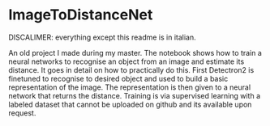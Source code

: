 # ImageToDistanceNet
DISCALIMER: everything except this readme is in italian.

An old project I made during my master. 
The notebook shows how to train a neural networks to recognise an object from an image and estimate its distance.
It goes in detail on how to practically do this. 
First Detectron2 is finetuned to recognise to desired object and used to build a basic representation of the image.
The representation is then given to a neural network that returns the distance.
Training is via supervised learning with a labeled dataset that cannot be uploaded on github and its available upon request.